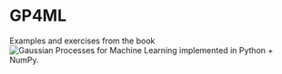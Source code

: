 # GP4ML

Examples and exercises from the book ![Gaussian Processes for Machine Learning](http://www.gaussianprocess.org/gpml/) implemented in Python + NumPy.